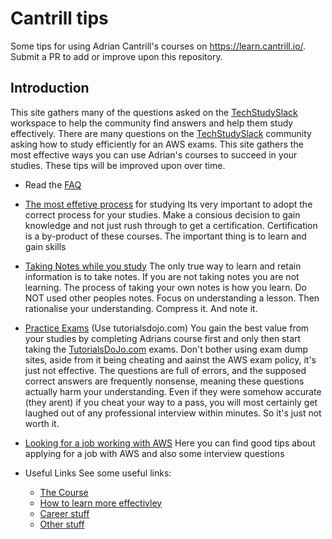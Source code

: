 # Cantrill tips
Some tips for using Adrian Cantrill's courses on https://learn.cantrill.io/. Submit a PR to add or improve upon this repository.

## Introduction
This site gathers many of the questions asked on the [TechStudySlack](https://techstudyslack.com/) workspace to help the community find answers and help them study effectively. There are many questions on the [TechStudySlack](https://techstudyslack.com/) community asking how to study efficiently for an AWS exams. This site 
gathers the most effective ways you can use Adrian's courses to succeed in your studies. These tips will be improved upon over time. 

* Read the [FAQ](FAQ.md)

* [The most effetive process](tips/process.md) for studying
Its very important to adopt the correct process for your studies.
Make a consious decision to gain knowledge and not just rush through to get a certification.
Certification is a by-product of these courses. The important thing is to learn and gain skills

* [Taking Notes while you study](tips/taking_notes.md)
The only true way to learn and retain information is to take notes.
If you are not taking notes you are not learning.
The process of taking your own notes is how you learn.
Do NOT used other peoples notes.
Focus on understanding a lesson. Then rationalise your understanding. Compress it. And note it.

* [Practice Exams](tips/practice_exams.md) (Use tutorialsdojo.com)
You gain the best value from your studies by completing Adrians course first and only then start taking the [TutorialsDoJo.com](tutorialsdojo.com)
exams.
Don't bother using exam dump sites, aside from it being cheating and aainst the AWS exam policy, it's just not effective. The questions are full of errors, and the supposed correct answers are frequently nonsense, meaning these questions actually harm your understanding. Even if they were somehow accurate (they arent) if you cheat your way to a pass, you will most certainly get laughed out of any professional interview within minutes. So it's just not worth it.

* [Looking for a job working with AWS](AWSJobs.md)
Here you can find good tips about applying for a job with AWS and also some interview questions

* Useful Links
See some useful links:
  * [The Course](tips/the_course.md) 
  * [How to learn more effectivley](tips/learn_links.md) 
  * [Career stuff](tips/career_links.md)
  * [Other stuff](tips/other_stuff_links.md)

